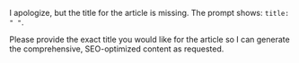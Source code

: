 I apologize, but the title for the article is missing. The prompt shows: `title: " "`.

Please provide the exact title you would like for the article so I can generate the comprehensive, SEO-optimized content as requested.